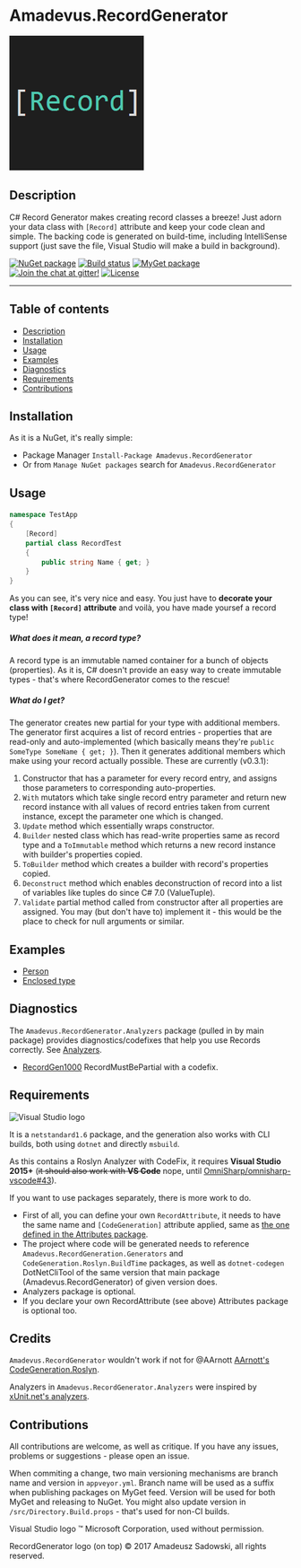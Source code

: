 ﻿# Amadevus.RecordGenerator

![RecordGenerator logo](https://raw.githubusercontent.com/amis92/RecordGenerator/master/docs/logo.png)

## Description
[Description]: #description

C# Record Generator makes creating record classes a breeze! Just adorn your data class with `[Record]` attribute and keep your code clean and simple. The backing code is generated on build-time, including IntelliSense support (just save the file, Visual Studio will make a build in background).

[![NuGet package](https://img.shields.io/nuget/v/Amadevus.RecordGenerator.svg)](https://www.nuget.org/packages/Amadevus.RecordGenerator/)
[![Build status](https://img.shields.io/appveyor/ci/amis92/recordgenerator.svg)](https://ci.appveyor.com/project/amis92/recordgenerator/branch/master)
[![MyGet package](https://img.shields.io/myget/amadevus/v/Amadevus.RecordGenerator.svg?label=myget-ci)](https://www.myget.org/feed/amadevus/package/nuget/Amadevus.RecordGenerator)
[![Join the chat at gitter!](https://img.shields.io/gitter/room/amis92/recordgenerator.svg)](https://gitter.im/amis92/RecordGenerator?utm_source=badge&utm_medium=badge&utm_campaign=pr-badge&utm_content=badge)
[![License](https://img.shields.io/github/license/amis92/recordgenerator.svg)](https://github.com/amis92/RecordGenerator/blob/master/LICENSE)

---

## Table of contents
[Table of contents]: #table-of-contents

* [Description]
* [Installation]
* [Usage]
* [Examples]
* [Diagnostics]
* [Requirements]
* [Contributions]

## Installation
[Installation]: #installation

As it is a NuGet, it's really simple:

* Package Manager `Install-Package Amadevus.RecordGenerator`
* Or from `Manage NuGet packages` search for `Amadevus.RecordGenerator`

## Usage
[Usage]: #usage

```cs
namespace TestApp
{
    [Record]
    partial class RecordTest
    {
        public string Name { get; }
    }
}
```

As you can see, it's very nice and easy. You just have to **decorate your class
with `[Record]` attribute** and voilà, you have made yoursef a record type!

##### What does it mean, a record type?

A record type is an immutable named container for a bunch of objects (properties). As it is,
C# doesn't provide an easy way to create immutable types - that's where RecordGenerator comes to
the rescue!

##### What do I get?

The generator creates new partial for your type with additional members. The generator first
acquires a list of record entries - properties that are read-only and auto-implemented
(which basically means they're `public SomeType SomeName { get; }`). Then it generates additional
members which make using your record actually possible. These are currently (v0.3.1):

1. Constructor that has a parameter for every record entry, and assigns those parameters
   to corresponding auto-properties.
2. `With` mutators which take single record entry parameter and return new record instance
   with all values of record entries taken from current instance, except the parameter one which 
   is changed.
3. `Update` method which essentially wraps constructor.
4. `Builder` nested class which has read-write properties same as record type and a `ToImmutable`
    method which returns a new record instance with builder's properties copied.
5. `ToBuilder` method which creates a builder with record's properties copied.
6. `Deconstruct` method which enables deconstruction of record into a list of variables like
    tuples do since C# 7.0 (ValueTuple).
7. `Validate` partial method called from constructor after all properties are assigned. You may
    (but don't have to) implement it - this would be the place to check for null arguments or similar.

## Examples
[Examples]: #examples

* [Person](examples/Person.md)
* [Enclosed type](examples/History.md)

## Diagnostics
[Diagnostics]: #diagnostics

The `Amadevus.RecordGenerator.Analyzers` package (pulled in by main package) provides
diagnostics/codefixes that help you use Records correctly. See [Analyzers].

* [RecordGen1000](analyzers/rules/RecordGen1000.md) RecordMustBePartial with a codefix.

## Requirements
[Requirements]: #requirements

![Visual Studio logo](https://upload.wikimedia.org/wikipedia/commons/6/61/Visual_Studio_2017_logo_and_wordmark.svg)

It is a `netstandard1.6` package, and the generation also works with CLI builds, both using `dotnet` and directly `msbuild`.

As this contains a Roslyn Analyzer with CodeFix, it requires **Visual Studio 2015+** (~~it should also work
with **VS Code**~~ nope, until [OmniSharp/omnisharp-vscode#43](https://github.com/OmniSharp/omnisharp-vscode/issues/43)).

If you want to use packages separately, there is more work to do.

* First of all, you can define your own `RecordAttribute`, it needs to have the same name
  and `[CodeGeneration]` attribute applied, same as [the one defined in the Attributes package](https://github.com/amis92/RecordGenerator/blob/master/src/Amadevus.RecordGenerator.Attributes/RecordAttribute.cs).
* The project where code will be generated needs to reference `Amadevus.RecordGeneration.Generators`
  and `CodeGeneration.Roslyn.BuildTime` packages, as well as `dotnet-codegen` DotNetCliTool of the same version
  that main package (Amadevus.RecordGenerator) of given version does.
* Analyzers package is optional.
* If you declare your own RecordAttribute (see above) Attributes package is optional too.

## Credits
[Credits]: #credits

`Amadevus.RecordGenerator` wouldn't work if not for @AArnott [AArnott's CodeGeneration.Roslyn](https://github.com/AArnott/CodeGeneration.Roslyn).

Analyzers in `Amadevus.RecordGenerator.Analyzers` were inspired by [xUnit.net's analyzers](https://github.com/xunit/xunit.analyzers).

## Contributions
[Contributions]: #contributions

All contributions are welcome, as well as critique. If you have any issues, problems or suggestions -
please open an issue.

When commiting a change, two main versioning mechanisms are branch name and version in `appveyor.yml`. Branch name will be used as a suffix when publishing packages on MyGet feed. Version will be used for both MyGet and releasing to NuGet. You might also update version in `/src/Directory.Build.props` - that's used for non-CI builds.

Visual Studio logo ™ Microsoft Corporation, used without permission.

RecordGenerator logo (on top) © 2017 Amadeusz Sadowski, all rights reserved.

[Analyzers]: analyzers/